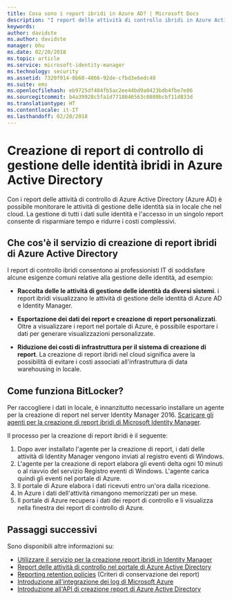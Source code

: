 ```yaml
---
title: Cosa sono i report ibridi in Azure AD? | Microsoft Docs
description: "I report delle attività di controllo ibridi in Azure Active Directory consentono di visualizzare gli eventi controllati sia nel cloud che in locale."
keywords: 
author: davidste
ms.author: davidste
manager: bhu
ms.date: 02/20/2018
ms.topic: article
ms.service: microsoft-identity-manager
ms.technology: security
ms.assetid: 7320f014-8b60-4866-92de-cfbd3e6edc48
ms.suite: ems
ms.openlocfilehash: eb9725df484fb5ac2ee44bd9a0423bdb4fbe7e86
ms.sourcegitcommit: b4a39928c5fa1d7718046563c0809bcbf11d833d
ms.translationtype: HT
ms.contentlocale: it-IT
ms.lasthandoff: 02/20/2018
---
```

# <a name="hybrid-identity-management-audit-reporting-in-azure-active-directory"></a>Creazione di report di controllo di gestione delle identità ibridi in Azure Active Directory
Con i report delle attività di controllo di Azure Active Directory (Azure AD) è possibile monitorare le attività di gestione delle identità sia in locale che nel cloud. La gestione di tutti i dati sulle identità e l'accesso in un singolo report consente di risparmiare tempo e ridurre i costi complessivi.

## <a name="what-is-azure-active-directory-hybrid-reporting"></a>Che cos'è il servizio di creazione di report ibridi di Azure Active Directory
I report di controllo ibridi consentono ai professionisti IT di soddisfare alcune esigenze comuni relative alla gestione delle identità, ad esempio:

* **Raccolta delle le attività di gestione delle identità da diversi sistemi**. i report ibridi visualizzano le attività di gestione delle identità di Azure AD e Identity Manager.

* **Esportazione dei dati dei report e creazione di report personalizzati**. Oltre a visualizzare i report nel portale di Azure, è possibile esportare i dati per generare visualizzazioni personalizzate.

* **Riduzione dei costi di infrastruttura per il sistema di creazione di report**. La creazione di report ibridi nel cloud significa avere la possibilità di evitare i costi associati all'infrastruttura di data warehousing in locale.

## <a name="how-does-it-work"></a>Come funziona BitLocker?

Per raccogliere i dati in locale, è innanzitutto necessario installare un agente per la creazione di report nel server Identity Manager 2016. [Scaricare gli agenti per la creazione di report ibridi di Microsoft Identity Manager](https://www.microsoft.com/download/details.aspx?id=55112).

Il processo per la creazione di report ibridi è il seguente:
1. Dopo aver installato l'agente per la creazione di report, i dati delle attività di Identity Manager vengono inviati al registro eventi di Windows.
2. L'agente per la creazione di report elabora gli eventi delta ogni 10 minuti o al riavvio del servizio Registro eventi di Windows. L'agente carica quindi gli eventi nel portale di Azure.
3. Il portale di Azure elabora i dati ricevuti entro un'ora dalla ricezione.
4. In Azure i dati dell'attività rimangono memorizzati per un mese.
5. Il portale di Azure recupera i dati dei report di controllo e li visualizza nella finestra dei report di controllo di Azure.

## <a name="next-steps"></a>Passaggi successivi
Sono disponibili altre informazioni su:
- [Utilizzare il servizio per la creazione report ibridi in Identity Manager](working-with-identity-manager-hybrid-reporting.md)
- [Report delle attività di controllo nel portale di Azure Active Directory](https://docs.microsoft.com/azure/active-directory/active-directory-reporting-activity-audit-logs)
- [Reporting retention policies](https://docs.microsoft.com/azure/active-directory/active-directory-reporting-retention) (Criteri di conservazione dei report)
- [Introduzione all'integrazione dei log di Microsoft Azure](https://docs.microsoft.com/azure/security/security-azure-log-integration-overview)
- [Introduzione all'API di creazione report di Azure Active Directory](https://docs.microsoft.com/azure/active-directory/active-directory-reporting-api-getting-started)
